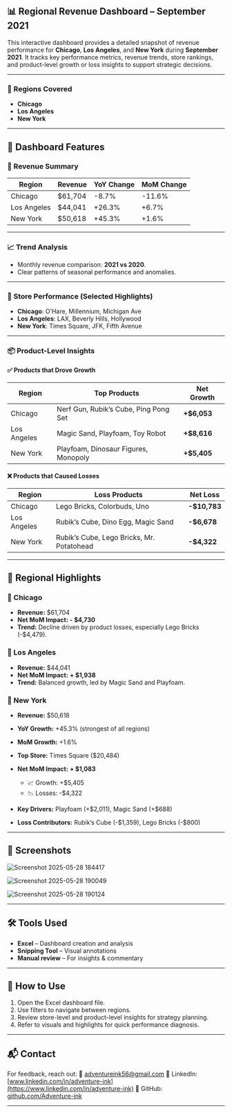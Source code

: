 ## 📊 Regional Revenue Dashboard – September 2021

This interactive dashboard provides a detailed snapshot of revenue performance for **Chicago**, **Los Angeles**, and **New York** during **September 2021**. It tracks key performance metrics, revenue trends, store rankings, and product-level growth or loss insights to support strategic decisions.

---

### 📍 Regions Covered

* **Chicago**
* **Los Angeles**
* **New York**

---

## 🧾 Dashboard Features

### 🔹 Revenue Summary

| Region      | Revenue  | YoY Change | MoM Change |
| ----------- | -------- | ---------- | ---------- |
| Chicago     | \$61,704 | -8.7%      | -11.6%     |
| Los Angeles | \$44,041 | +26.3%     | +6.7%      |
| New York    | \$50,618 | +45.3%     | +1.6%      |

---

### 📈 Trend Analysis

* Monthly revenue comparison: **2021 vs 2020**.
* Clear patterns of seasonal performance and anomalies.

---

### 🏬 Store Performance (Selected Highlights)

* **Chicago**: O’Hare, Millennium, Michigan Ave
* **Los Angeles**: LAX, Beverly Hills, Hollywood
* **New York**: Times Square, JFK, Fifth Avenue

---

### 📦 Product-Level Insights

#### ✅ Products that Drove Growth

| Region      | Top Products                          | Net Growth   |
| ----------- | ------------------------------------- | ------------ |
| Chicago     | Nerf Gun, Rubik’s Cube, Ping Pong Set | **+\$6,053** |
| Los Angeles | Magic Sand, Playfoam, Toy Robot       | **+\$8,616** |
| New York    | Playfoam, Dinosaur Figures, Monopoly  | **+\$5,405** |

#### ❌ Products that Caused Losses

| Region      | Loss Products                             | Net Loss      |
| ----------- | ----------------------------------------- | ------------- |
| Chicago     | Lego Bricks, Colorbuds, Uno               | **-\$10,783** |
| Los Angeles | Rubik’s Cube, Dino Egg, Magic Sand        | **-\$6,678**  |
| New York    | Rubik’s Cube, Lego Bricks, Mr. Potatohead | **-\$4,322**  |

---

## 📝 Regional Highlights

### 📌 Chicago

* **Revenue:** \$61,704
* **Net MoM Impact:** **- \$4,730**
* **Trend:** Decline driven by product losses, especially Lego Bricks (-\$4,479).

### 📌 Los Angeles

* **Revenue:** \$44,041
* **Net MoM Impact:** **+ \$1,938**
* **Trend:** Balanced growth, led by Magic Sand and Playfoam.

### 📌 New York

* **Revenue:** \$50,618
* **YoY Growth:** +45.3% (strongest of all regions)
* **MoM Growth:** +1.6%
* **Top Store:** Times Square (\$20,484)
* **Net MoM Impact:** **+ \$1,083**

  * 📈 Growth: +\$5,405
  * 📉 Losses: -\$4,322
* **Key Drivers:** Playfoam (+\$2,011), Magic Sand (+\$688)
* **Loss Contributors:** Rubik’s Cube (-\$1,359), Lego Bricks (-\$800)

---

## 📸 Screenshots

![Screenshot 2025-05-28 184417](https://github.com/user-attachments/assets/8c59f365-9016-46bc-a257-2ac59bd79ba9)

![Screenshot 2025-05-28 190049](https://github.com/user-attachments/assets/d620bab6-9104-4cbc-8e81-9583b47897a2)

![Screenshot 2025-05-28 190124](https://github.com/user-attachments/assets/f5bbc6aa-182f-45b7-97f8-05a645198008)

---

## 🛠 Tools Used

* **Excel** – Dashboard creation and analysis
* **Snipping Tool** – Visual annotations
* **Manual review** – For insights & commentary

---

## 📂 How to Use

1. Open the Excel dashboard file.
2. Use filters to navigate between regions.
3. Review store-level and product-level insights for strategy planning.
4. Refer to visuals and highlights for quick performance diagnosis.

---

## 📬 Contact

For feedback, reach out:
📧 [adventureink56@gmail.com](mailto:adventureink56@gmail.com)
🔗 LinkedIn: [www.linkedin.com/in/adventure-ink](https://www.linkedin.com/in/adventure-ink)
🔗 GitHub: [github.com/Adventure-ink](https://github.com/Adventure-ink)

---

